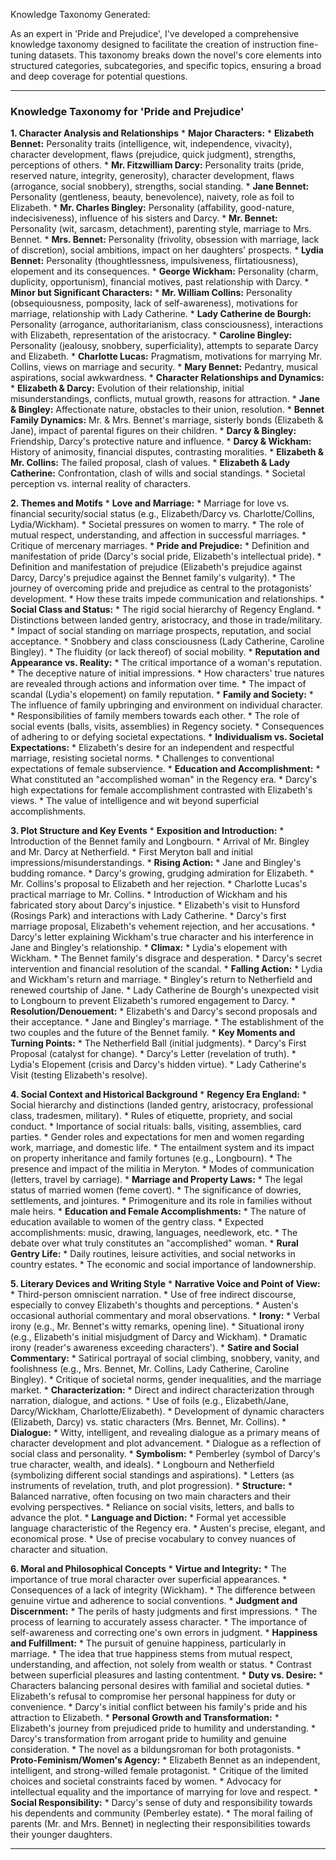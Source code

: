 Knowledge Taxonomy Generated:

As an expert in 'Pride and Prejudice', I've developed a comprehensive knowledge taxonomy designed to facilitate the creation of instruction fine-tuning datasets. This taxonomy breaks down the novel's core elements into structured categories, subcategories, and specific topics, ensuring a broad and deep coverage for potential questions.

---

### **Knowledge Taxonomy for 'Pride and Prejudice'**

**1. Character Analysis and Relationships** 
    *   **Major Characters:**
        *   **Elizabeth Bennet:** Personality traits (intelligence, wit, independence, vivacity), character development, flaws (prejudice, quick judgment), strengths, perceptions of others.
        *   **Mr. Fitzwilliam Darcy:** Personality traits (pride, reserved nature, integrity, generosity), character development, flaws (arrogance, social snobbery), strengths, social standing.
        *   **Jane Bennet:** Personality (gentleness, beauty, benevolence), naivety, role as foil to Elizabeth.
        *   **Mr. Charles Bingley:** Personality (affability, good-nature, indecisiveness), influence of his sisters and Darcy.
        *   **Mr. Bennet:** Personality (wit, sarcasm, detachment), parenting style, marriage to Mrs. Bennet.
        *   **Mrs. Bennet:** Personality (frivolity, obsession with marriage, lack of discretion), social ambitions, impact on her daughters' prospects.
        *   **Lydia Bennet:** Personality (thoughtlessness, impulsiveness, flirtatiousness), elopement and its consequences.
        *   **George Wickham:** Personality (charm, duplicity, opportunism), financial motives, past relationship with Darcy.
    *   **Minor but Significant Characters:**
        *   **Mr. William Collins:** Personality (obsequiousness, pomposity, lack of self-awareness), motivations for marriage, relationship with Lady Catherine.
        *   **Lady Catherine de Bourgh:** Personality (arrogance, authoritarianism, class consciousness), interactions with Elizabeth, representation of the aristocracy.
        *   **Caroline Bingley:** Personality (jealousy, snobbery, superficiality), attempts to separate Darcy and Elizabeth.
        *   **Charlotte Lucas:** Pragmatism, motivations for marrying Mr. Collins, views on marriage and security.
        *   **Mary Bennet:** Pedantry, musical aspirations, social awkwardness.
    *   **Character Relationships and Dynamics:**
        *   **Elizabeth & Darcy:** Evolution of their relationship, initial misunderstandings, conflicts, mutual growth, reasons for attraction.
        *   **Jane & Bingley:** Affectionate nature, obstacles to their union, resolution.
        *   **Bennet Family Dynamics:** Mr. & Mrs. Bennet's marriage, sisterly bonds (Elizabeth & Jane), impact of parental figures on their children.
        *   **Darcy & Bingley:** Friendship, Darcy's protective nature and influence.
        *   **Darcy & Wickham:** History of animosity, financial disputes, contrasting moralities.
        *   **Elizabeth & Mr. Collins:** The failed proposal, clash of values.
        *   **Elizabeth & Lady Catherine:** Confrontation, clash of wills and social standings.
        *   Societal perception vs. internal reality of characters.

**2. Themes and Motifs**
    *   **Love and Marriage:**
        *   Marriage for love vs. financial security/social status (e.g., Elizabeth/Darcy vs. Charlotte/Collins, Lydia/Wickham).
        *   Societal pressures on women to marry.
        *   The role of mutual respect, understanding, and affection in successful marriages.
        *   Critique of mercenary marriages.
    *   **Pride and Prejudice:**
        *   Definition and manifestation of pride (Darcy's social pride, Elizabeth's intellectual pride).
        *   Definition and manifestation of prejudice (Elizabeth's prejudice against Darcy, Darcy's prejudice against the Bennet family's vulgarity).
        *   The journey of overcoming pride and prejudice as central to the protagonists' development.
        *   How these traits impede communication and relationships.
    *   **Social Class and Status:**
        *   The rigid social hierarchy of Regency England.
        *   Distinctions between landed gentry, aristocracy, and those in trade/military.
        *   Impact of social standing on marriage prospects, reputation, and social acceptance.
        *   Snobbery and class consciousness (Lady Catherine, Caroline Bingley).
        *   The fluidity (or lack thereof) of social mobility.
    *   **Reputation and Appearance vs. Reality:**
        *   The critical importance of a woman's reputation.
        *   The deceptive nature of initial impressions.
        *   How characters' true natures are revealed through actions and information over time.
        *   The impact of scandal (Lydia's elopement) on family reputation.
    *   **Family and Society:**
        *   The influence of family upbringing and environment on individual character.
        *   Responsibilities of family members towards each other.
        *   The role of social events (balls, visits, assemblies) in Regency society.
        *   Consequences of adhering to or defying societal expectations.
    *   **Individualism vs. Societal Expectations:**
        *   Elizabeth's desire for an independent and respectful marriage, resisting societal norms.
        *   Challenges to conventional expectations of female subservience.
    *   **Education and Accomplishment:**
        *   What constituted an "accomplished woman" in the Regency era.
        *   Darcy's high expectations for female accomplishment contrasted with Elizabeth's views.
        *   The value of intelligence and wit beyond superficial accomplishments.

**3. Plot Structure and Key Events**
    *   **Exposition and Introduction:**
        *   Introduction of the Bennet family and Longbourn.
        *   Arrival of Mr. Bingley and Mr. Darcy at Netherfield.
        *   First Meryton ball and initial impressions/misunderstandings.
    *   **Rising Action:**
        *   Jane and Bingley's budding romance.
        *   Darcy's growing, grudging admiration for Elizabeth.
        *   Mr. Collins's proposal to Elizabeth and her rejection.
        *   Charlotte Lucas's practical marriage to Mr. Collins.
        *   Introduction of Wickham and his fabricated story about Darcy's injustice.
        *   Elizabeth's visit to Hunsford (Rosings Park) and interactions with Lady Catherine.
        *   Darcy's first marriage proposal, Elizabeth's vehement rejection, and her accusations.
        *   Darcy's letter explaining Wickham's true character and his interference in Jane and Bingley's relationship.
    *   **Climax:**
        *   Lydia's elopement with Wickham.
        *   The Bennet family's disgrace and desperation.
        *   Darcy's secret intervention and financial resolution of the scandal.
    *   **Falling Action:**
        *   Lydia and Wickham's return and marriage.
        *   Bingley's return to Netherfield and renewed courtship of Jane.
        *   Lady Catherine de Bourgh's unexpected visit to Longbourn to prevent Elizabeth's rumored engagement to Darcy.
    *   **Resolution/Denouement:**
        *   Elizabeth's and Darcy's second proposals and their acceptance.
        *   Jane and Bingley's marriage.
        *   The establishment of the two couples and the future of the Bennet family.
    *   **Key Moments and Turning Points:**
        *   The Netherfield Ball (initial judgments).
        *   Darcy's First Proposal (catalyst for change).
        *   Darcy's Letter (revelation of truth).
        *   Lydia's Elopement (crisis and Darcy's hidden virtue).
        *   Lady Catherine's Visit (testing Elizabeth's resolve).

**4. Social Context and Historical Background**
    *   **Regency Era England:**
        *   Social hierarchy and distinctions (landed gentry, aristocracy, professional class, tradesmen, military).
        *   Rules of etiquette, propriety, and social conduct.
        *   Importance of social rituals: balls, visiting, assemblies, card parties.
        *   Gender roles and expectations for men and women regarding work, marriage, and domestic life.
        *   The entailment system and its impact on property inheritance and family fortunes (e.g., Longbourn).
        *   The presence and impact of the militia in Meryton.
        *   Modes of communication (letters, travel by carriage).
    *   **Marriage and Property Laws:**
        *   The legal status of married women (feme covert).
        *   The significance of dowries, settlements, and jointures.
        *   Primogeniture and its role in families without male heirs.
    *   **Education and Female Accomplishments:**
        *   The nature of education available to women of the gentry class.
        *   Expected accomplishments: music, drawing, languages, needlework, etc.
        *   The debate over what truly constitutes an "accomplished" woman.
    *   **Rural Gentry Life:**
        *   Daily routines, leisure activities, and social networks in country estates.
        *   The economic and social importance of landownership.

**5. Literary Devices and Writing Style**
    *   **Narrative Voice and Point of View:**
        *   Third-person omniscient narration.
        *   Use of free indirect discourse, especially to convey Elizabeth's thoughts and perceptions.
        *   Austen's occasional authorial commentary and moral observations.
    *   **Irony:**
        *   Verbal irony (e.g., Mr. Bennet's witty remarks, opening line).
        *   Situational irony (e.g., Elizabeth's initial misjudgment of Darcy and Wickham).
        *   Dramatic irony (reader's awareness exceeding characters').
    *   **Satire and Social Commentary:**
        *   Satirical portrayal of social climbing, snobbery, vanity, and foolishness (e.g., Mrs. Bennet, Mr. Collins, Lady Catherine, Caroline Bingley).
        *   Critique of societal norms, gender inequalities, and the marriage market.
    *   **Characterization:**
        *   Direct and indirect characterization through narration, dialogue, and actions.
        *   Use of foils (e.g., Elizabeth/Jane, Darcy/Wickham, Charlotte/Elizabeth).
        *   Development of dynamic characters (Elizabeth, Darcy) vs. static characters (Mrs. Bennet, Mr. Collins).
    *   **Dialogue:**
        *   Witty, intelligent, and revealing dialogue as a primary means of character development and plot advancement.
        *   Dialogue as a reflection of social class and personality.
    *   **Symbolism:**
        *   Pemberley (symbol of Darcy's true character, wealth, and ideals).
        *   Longbourn and Netherfield (symbolizing different social standings and aspirations).
        *   Letters (as instruments of revelation, truth, and plot progression).
    *   **Structure:**
        *   Balanced narrative, often focusing on two main characters and their evolving perspectives.
        *   Reliance on social visits, letters, and balls to advance the plot.
    *   **Language and Diction:**
        *   Formal yet accessible language characteristic of the Regency era.
        *   Austen's precise, elegant, and economical prose.
        *   Use of precise vocabulary to convey nuances of character and situation.

**6. Moral and Philosophical Concepts**
    *   **Virtue and Integrity:**
        *   The importance of true moral character over superficial appearances.
        *   Consequences of a lack of integrity (Wickham).
        *   The difference between genuine virtue and adherence to social conventions.
    *   **Judgment and Discernment:**
        *   The perils of hasty judgments and first impressions.
        *   The process of learning to accurately assess character.
        *   The importance of self-awareness and correcting one's own errors in judgment.
    *   **Happiness and Fulfillment:**
        *   The pursuit of genuine happiness, particularly in marriage.
        *   The idea that true happiness stems from mutual respect, understanding, and affection, not solely from wealth or status.
        *   Contrast between superficial pleasures and lasting contentment.
    *   **Duty vs. Desire:**
        *   Characters balancing personal desires with familial and societal duties.
        *   Elizabeth's refusal to compromise her personal happiness for duty or convenience.
        *   Darcy's initial conflict between his family's pride and his attraction to Elizabeth.
    *   **Personal Growth and Transformation:**
        *   Elizabeth's journey from prejudiced pride to humility and understanding.
        *   Darcy's transformation from arrogant pride to humility and genuine consideration.
        *   The novel as a bildungsroman for both protagonists.
    *   **Proto-Feminism/Women's Agency:**
        *   Elizabeth Bennet as an independent, intelligent, and strong-willed female protagonist.
        *   Critique of the limited choices and societal constraints faced by women.
        *   Advocacy for intellectual equality and the importance of marrying for love and respect.
    *   **Social Responsibility:**
        *   Darcy's sense of duty and responsibility towards his dependents and community (Pemberley estate).
        *   The moral failing of parents (Mr. and Mrs. Bennet) in neglecting their responsibilities towards their younger daughters.

---